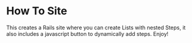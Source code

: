 How To Site
=====================

This creates a Rails site where you can create Lists with nested Steps, it also includes a javascript button to dynamically add steps. Enjoy! 
